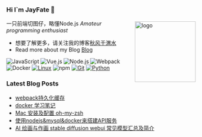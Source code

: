### Hi I`m JayFate 👋

<img src="https://github-readme-stats.vercel.app/api?username=JayFate&show_icons=true" alt="logo" height="160" align="right" style="margin: 5px; margin-bottom: 20px;" />

一只前端切图仔，略懂Node.js *Amateur programming enthusiast*

- 想要了解更多，请关注我的博客[秋风于渭水](https://www.JayFate.net)
- Read more about my Blog [Blog](https://www.JayFate.net)


![JavaScript](https://img.shields.io/badge/JavaScript-F7DF1E?style=flat-square&logo=JavaScript&logoColor=ffffff)
![Vue.js](https://img.shields.io/badge/-Vue.js-4FC08D?style=flat-square&logo=Vue.js&logoColor=ffffff)
![Node.js](https://img.shields.io/badge/-Node.js-68A063?style=flat-square&logo=Node.js&logoColor=ffffff)
![Webpack](https://img.shields.io/badge/-Webpack-8DD6F9?style=flat-square&logo=webpack&logoColor=ffffff)
![Docker](https://img.shields.io/badge/Docker-2496ED?style=flat-square&logo=docker&logoColor=ffffff)
[![Linux](https://img.shields.io/badge/-Linux-333333?style=flat-square&logo=linux&logoColor=white)](https://www.linuxfoundation.org/)
![npm](https://img.shields.io/badge/-NPM-CB3837?style=flat-square&logo=npm&logoColor=white)
[![Git](https://img.shields.io/badge/-Git-f05032?style=flat-square&logo=git&logoColor=white)](https://git-scm.com/)
[![Python](https://img.shields.io/badge/-Python-3776AB?style=flat-square&logo=python&logoColor=ffffff)](https://www.python.org/)


### Latest Blog Posts
 
<!-- BLOG-POST-LIST:START -->
- [webpack持久化缓存](https://github.com/JayFate/JayFate/issues/1)
- [docker 学习笔记](https://github.com/JayFate/JayFate/issues/2)
- [Mac 安装及配置 oh-my-zsh](https://github.com/JayFate/JayFate/issues/4)
- [使用nodejs&mysql&docker来搭建API服务](https://github.com/JayFate/JayFate/issues/5)
- [AI 绘画与作画  stable diffusion webui 常见模型汇总及简介](https://www.JayFate.net/tutorial/583?pk_campaign=feed&pk_kwd=ai-%25e7%25bb%2598%25e7%2594%25bb%25e4%25b8%258e%25e4%25bd%259c%25e7%2594%25bb-stable-diffusion-webui-%25e5%25b8%25b8%25e8%25a7%2581%25e6%25a8%25a1%25e5%259e%258b%25e6%25b1%2587%25e6%2580%25bb%25e5%258f%258a%25e7%25ae%2580%25e4%25bb%258b)
<!-- BLOG-POST-LIST:END -->
